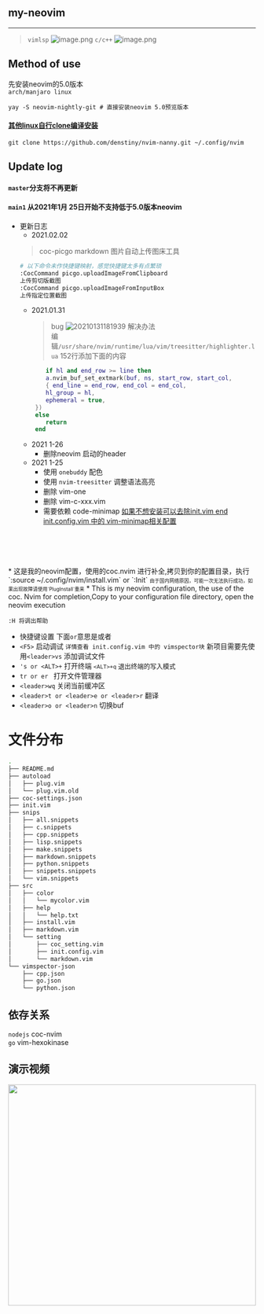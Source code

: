 ## my-neovim    

---
> `vimlsp`
![image.png](https://i.loli.net/2021/01/25/nWs7Jr64RQbUcYM.png)
> `c/c++`
![image.png](https://i.loli.net/2021/01/25/TALRiyaOSoBGmDW.png)

## Method of use    
先安装neovim的5.0版本  
`arch/manjaro linux`
```shell
yay -S neovim-nightly-git # 直接安装neovim 5.0预览版本
```
####   <u>其他linux自行clone编译安装</u>
```shell
git clone https://github.com/denstiny/nvim-nanny.git ~/.config/nvim
```

## Update log
#### `master`分支将不再更新
#### `main1` 从2021年1月 25日开始不支持低于5.0版本neovim  
*  更新日志
	* 2021.02.02
	> coc-picgo
	markdown 图片自动上传图床工具
	```sh
	# 以下命令未作快捷键映射，感觉快捷键太多有点繁琐
	:CocCommand picgo.uploadImageFromClipboard
	上传剪切版截图
	:CocCommand picgo.uploadImageFromInputBox 
	上传指定位置截图
	```
	* 2021.01.31
		> bug
		![20210131181939](https://i.loli.net/2021/01/31/9JMWnYZiHN7vdmR.png)
		> 解决办法  
		编辑`/usr/share/nvim/runtime/lua/vim/treesitter/highlighter.lua` 152行添加下面的内容
		```lua
		    if hl and end_row >= line then
			a.nvim_buf_set_extmark(buf, ns, start_row, start_col,
			{ end_line = end_row, end_col = end_col,
			hl_group = hl,
			ephemeral = true, 
		 })
		 else 
			return 
		 end
		```
	* 2021 1-26
		* 删除neovim 启动的header
	* 2021 1-25
		* 使用 `onebuddy` 配色
		* 使用 `nvim-treesitter` 调整语法高亮
		* 删除 vim-one 
		* 删除 vim-c-xxx.vim
		* 需要依赖 code-minimap <u>如果不想安装可以去除init.vim end init.config.vim 中的 vim-minimap相关配置</u>
<br>  
<br>  
<br>  
<br>  
* 这是我的neovim配置，使用的coc.nvim 进行补全,拷贝到你的配置目录，执行`:source ~/.config/nvim/install.vim` or `:Init`   
<font size=1> 由于国内网络原因，可能一次无法执行成功，如果出现故障请使用`PlugInstall`重来</font>
* This is my neovim configuration, the use of the coc. Nvim for completion,Copy to your configuration file directory, open the neovim execution     


    
`:H 将调出帮助`
- 快捷键设置 下面`or`意思是或者  
- `<F5>` 启动调试 `详情查看 init.config.vim 中的 vimspector块` 
新项目需要先使用`<leader>vs`  添加调试文件
- `'s or <ALT>+` 打开终端 <font size=2 >`<ALT>+q` 退出终端的写入模式</font>
- `tr or er ` 打开文件管理器
- `<leader>wq` 关闭当前缓冲区
- `<leader>t or <leader>e or <leader>r`  翻译
- `<leader>o or <leader>n` 切换buf

# 文件分布
```sh
.
├── README.md
├── autoload
│   ├── plug.vim
│   └── plug.vim.old
├── coc-settings.json
├── init.vim
├── snips
│   ├── all.snippets
│   ├── c.snippets
│   ├── cpp.snippets
│   ├── lisp.snippets
│   ├── make.snippets
│   ├── markdown.snippets
│   ├── python.snippets
│   ├── snippets.snippets
│   └── vim.snippets
├── src
│   ├── color
│   │   └── mycolor.vim
│   ├── help
│   │   └── help.txt
│   ├── install.vim
│   ├── markdown.vim
│   └── setting
│       ├── coc_setting.vim
│       ├── init.config.vim
│       └── markdown.vim
└── vimspector-json
    ├── cpp.json
    ├── go.json
    └── python.json

```
## 依存关系
`nodejs` coc-nvim  
`go`  vim-hexokinase  


## 演示视频
 <a href="https://www.bilibili.com/video/BV16v4y1f7kV">  <span>  <img border="0" src="https://i.loli.net/2021/02/01/YtXQaW4GPigSxqT.png" height="450" width="100%"/>
  </a>


